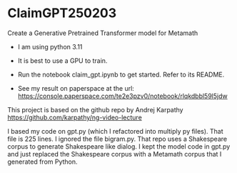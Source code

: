 # ClaimGPT250203

Create a Generative Pretrained Transformer model for Metamath

- I am using python 3.11

- It is best to use a GPU to train.

- Run the notebook claim_gpt.ipynb to get started. Refer to its README.

- See my result on paperspace at the url:
    https://console.paperspace.com/te2e3pzv0/notebook/rlqkdbbl59l5jdw

This project is based on the github repo by Andrej Karpathy https://github.com/karpathy/ng-video-lecture 

I based my code on gpt.py (which I refactored into multiply py files). That file is 225 lines.
I ignored the file bigram.py.
That repo uses a Shakespeare corpus to generate Shakespeare like dialog.
I kept the model code in gpt.py and just replaced the Shakespeare corpus with a Metamath corpus that I generated from Python.
